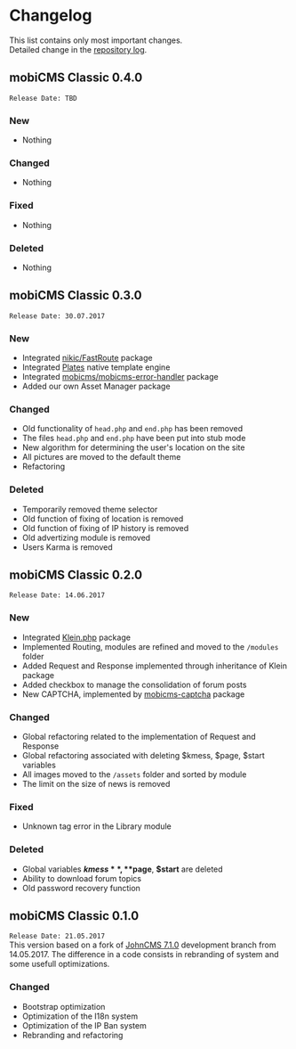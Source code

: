 # Changelog
This list contains only most important changes.  
Detailed change in the [repository log](https://github.com/mobicms/mobicms-classic/commits).

## mobiCMS Classic 0.4.0  
`Release Date: TBD` 

### New
- Nothing
  
### Changed
- Nothing

### Fixed
- Nothing
  
### Deleted
- Nothing


## mobiCMS Classic 0.3.0  
`Release Date: 30.07.2017` 

### New
- Integrated [nikic/FastRoute](https://github.com/nikic/FastRoute) package
- Integrated [Plates](http://platesphp.com/) native template engine
- Integrated [mobicms/mobicms-error-handler](https://github.com/mobicms/mobicms-error-handler) package
- Added our own Asset Manager package
  
### Changed
- Old functionality of `head.php` and `end.php` has been removed
- The files `head.php` and `end.php` have been put into stub mode
- New algorithm for determining the user's location on the site
- All pictures are moved to the default theme
- Refactoring

### Deleted
- Temporarily removed theme selector
- Old function of fixing of location is removed
- Old function of fixing of IP history is removed
- Old advertizing module is removed
- Users Karma is removed


## mobiCMS Classic 0.2.0  
`Release Date: 14.06.2017` 

### New
- Integrated [Klein.php](https://github.com/klein/klein.php) package
- Implemented Routing, modules are refined and moved to the `/modules` folder
- Added Request and Response implemented through inheritance of Klein package 
- Added checkbox to manage the consolidation of forum posts
- New CAPTCHA, implemented by [mobicms-captcha](https://github.com/mobicms/mobicms-captcha) package
  
### Changed
- Global refactoring related to the implementation of Request and Response
- Global refactoring associated with deleting $kmess, $page, $start variables
- All images moved to the `/assets` folder and sorted by module
- The limit on the size of news is removed

### Fixed
- Unknown tag error in the Library module
  
### Deleted
- Global variables **$kmess**, **$page**, **$start** are deleted
- Ability to download forum topics
- Old password recovery function


## mobiCMS Classic 0.1.0  
`Release Date: 21.05.2017`  
This version based on a fork of [JohnCMS 7.1.0](https://github.com/john-cms/johncms-next) development branch from 14.05.2017.
The difference in a code consists in rebranding of system and some usefull optimizations.

### Changed
- Bootstrap optimization
- Optimization of the I18n system
- Optimization of the IP Ban system
- Rebranding and refactoring
